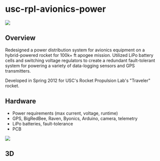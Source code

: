 usc-rpl-avionics-power
======================

<img src="http://niftyhedgehog.com/usc-rpl-avionics-power/images/power_3d_profile.jpg">

## Overview
Redesigned a power distribution system for avionics equipment on a hybrid-powered rocket for 100k+ ft apogee mission. Utilized LiPo battery cells and switching voltage regulators to create a redundant fault-tolerant system for powering a variety of data-logging sensors and GPS transmitters.

Developed in Spring 2012 for USC's Rocket Propulsion Lab's "Traveler" rocket.

## Hardware
* Power requirements (max current, voltage, runtime)
* GPS, BigRedBee, Raven, Byonics, Arduino, camera, telemetry
* LiPo batteries, fault-tolerance
* PCB

<img src="http://niftyhedgehog.com/usc-rpl-avionics-power/images/power_2d.jpg">

## 3D
